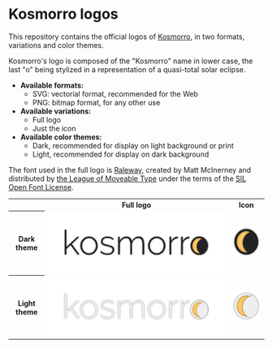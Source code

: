# Kosmorro logos

This repository contains the official logos of [Kosmorro](http://kosmorro.space), in two formats, variations and color themes.

Kosmorro's logo is composed of the "Kosmorro" name in lower case, the last "o" being stylized in a representation of a quasi-total solar eclipse.

- **Available formats:**
    - SVG: vectorial format, recommended for the Web
    - PNG: bitmap format, for any other use
- **Available variations:**
    - Full logo
    - Just the icon
- **Available color themes:**
    - Dark, recommended for display on light background or print
    - Light, recommended for display on dark background

The font used in the full logo is [Raleway](https://www.theleagueofmoveabletype.com/raleway), created by Matt McInerney and distributed by [the League of Moveable Type](https://www.theleagueofmoveabletype.com) under the terms of the [SIL Open Font License](https://scripts.sil.org/cms/scripts/page.php?site_id=nrsi&id=OFL_web).

<table>
    <tr>
        <td></td>
        <th>Full logo</th>
        <th>Icon</th>
    </tr>
    <tr>
        <th>Dark theme</th>
        <td><img src="svg/kosmorro-logo.svg" alt="" />
        <td><img src="svg/kosmorro-icon.svg" alt="" />
    </tr>
    <tr>
        <th>Light theme</th>
        <td><img src="svg/kosmorro-logo-white.svg" alt="" />
        <td><img src="svg/kosmorro-icon-white.svg" alt="" />
    </tr>
</table>
